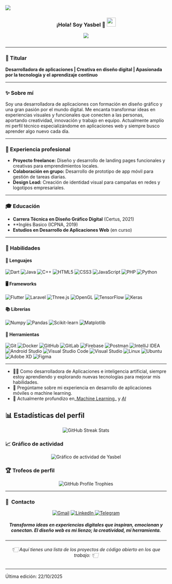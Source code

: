 ![](https://github.com/halfrost/halfrost/blob/master/icons/header_.png)


<h3 align="center">
  ¡Hola! Soy Yasbel 🚀
  <img src="https://media.giphy.com/media/hvRJCLFzcasrR4ia7z/giphy.gif" width="28">
</h3>

<p align="center">
  <a href="https://github.com/DenverCoder1/readme-typing-svg">
    <img src="https://readme-typing-svg.herokuapp.com/?lines=Desarrolladora+de+aplicaciones;Estudiante+de+web;Creativa+y+entusiasta+del+dise%C3%B1o+gr%C3%A1fico;Espíritu+innovador;Siempre+aprendiendo+cosas+nuevas;Ingl%C3%A9s+b%C3%A1sico&font=Fira%20Code&center=true&width=440&height=45">
  </a>
</p>

<p align="center">
  <a href="https://github.com/yasbel20/" align="center">
    <img align="center" alt="" src="https://visitor-badge.laobi.icu/badge?page_id=yasbel20.yasbel20">
  </a>
</p>

---

### 📝 Titular
**Desarrolladora de aplicaciones | Creativa en diseño digital | Apasionada por la tecnología y el aprendizaje continuo**

---

### ✨ Sobre mí
Soy una desarrolladora de aplicaciones con formación en diseño gráfico y una gran pasión por el mundo digital. Me encanta transformar ideas en experiencias visuales y funcionales que conecten a las personas, aportando creatividad, innovación y trabajo en equipo. Actualmente amplío mi perfil técnico especializándome en aplicaciones web y siempre busco aprender algo nuevo cada día.

---

### 💼 Experiencia profesional
- **Proyecto freelance:** Diseño y desarrollo de landing pages funcionales y creativas para emprendimientos locales.
- **Colaboración en grupo:** Desarrollo de prototipo de app móvil para gestión de tareas diarias.
- **Design Lead:** Creación de identidad visual para campañas en redes y logotipos empresariales.

---

### 🎓 Educación
- **Carrera Técnica en Diseño Gráfico Digital** (Certus, 2021)
- **Inglés Basico (ICPNA, 2019)
- **Estudios en Desarrollo de Aplicaciones Web** (en curso)
---

### 🚀 Habilidades
#### 🔧 Lenguajes

![Dart](https://img.shields.io/badge/Dart-%230175C2.svg?style=for-the-badge&logo=dart&logoColor=white)
![Java](https://img.shields.io/badge/java-%23ED8B00.svg?style=for-the-badge&logo=openjdk&logoColor=white)
![C++](https://img.shields.io/badge/c++-%2300599C.svg?style=for-the-badge&logo=c%2B%2B&logoColor=white)
![HTML5](https://img.shields.io/badge/html5-%23E34F26.svg?style=for-the-badge&logo=html5&logoColor=white)
![CSS3](https://img.shields.io/badge/css3-%231572B6.svg?style=for-the-badge&logo=css3&logoColor=white)
![JavaScript](https://img.shields.io/badge/JavaScript-%23323330.svg?style=for-the-badge&logo=javascript&logoColor=F7DF1E)
![PHP](https://img.shields.io/badge/PHP-%23777BB4.svg?style=for-the-badge&logo=php&logoColor=white)
![Python](https://img.shields.io/badge/Python-%2314354C.svg?style=for-the-badge&logo=python&logoColor=white)

#### 🖥️ Frameworks

![Flutter](https://img.shields.io/badge/flutter-%2302569B.svg?style=for-the-badge&logo=flutter&logoColor=white)
![Laravel](https://img.shields.io/badge/Laravel-%23FF2D20.svg?style=for-the-badge&logo=laravel&logoColor=white)
![Three.js](https://img.shields.io/badge/Three.js-%23000000.svg?style=for-the-badge&logo=three.js&logoColor=white)
![OpenGL](https://img.shields.io/badge/OpenGL-%23FFFFFF.svg?style=for-the-badge&logo=opengl)
![TensorFlow](https://img.shields.io/badge/TensorFlow-%23FF6F00.svg?style=for-the-badge&logo=tensorflow&logoColor=white)
![Keras](https://img.shields.io/badge/Keras-%23D00000.svg?style=for-the-badge&logo=keras&logoColor=white)

#### 📚 Librerias

![Numpy](https://img.shields.io/badge/NumPy-%23013243.svg?style=for-the-badge&logo=numpy&logoColor=white)
![Pandas](https://img.shields.io/badge/Pandas-%23150458.svg?style=for-the-badge&logo=pandas&logoColor=white)
![Scikit-learn](https://img.shields.io/badge/scikit--learn-%23F7931E.svg?style=for-the-badge&logo=scikit-learn&logoColor=white)
![Matplotlib](https://img.shields.io/badge/Matplotlib-%23E20000.svg?style=for-the-badge&logo=matplotlib&logoColor=white)

#### 🔧 Herramientas

![Git](https://img.shields.io/badge/git-%23F05033.svg?style=for-the-badge&logo=git&logoColor=white)
![Docker](https://img.shields.io/badge/Docker-%230db7ed.svg?style=for-the-badge&logo=docker&logoColor=white)
![GitHub](https://img.shields.io/badge/github-%23121011.svg?style=for-the-badge&logo=github&logoColor=white)
![GitLab](https://img.shields.io/badge/gitlab-%23121011.svg?style=for-the-badge&logo=gitlab&logoColor=yello)
![Firebase](https://img.shields.io/badge/Firebase-%23FFCA28.svg?style=for-the-badge&logo=firebase&logoColor=black)
![Postman](https://img.shields.io/badge/Postman-%23FF6C37.svg?style=for-the-badge&logo=postman&logoColor=white)
![IntelliJ IDEA](https://img.shields.io/badge/IntelliJIDEA-000000.svg?style=for-the-badge&logo=intellij-idea&logoColor=white)
![Android Studio](https://img.shields.io/badge/Android%20Studio-%23000000.svg?style=for-the-badge&logo=android-studio&logoColor=3DDC84)
![Visual Studio Code](https://img.shields.io/badge/Visual%20Studio%20Code-0078d7.svg?style=for-the-badge&logo=visual-studio-code&logoColor=white)
![Visual Studio](https://img.shields.io/badge/Visual%20Studio-5C2D91.svg?style=for-the-badge&logo=visual-studio&logoColor=white)
![Linux](https://img.shields.io/badge/Linux-FCC624?style=for-the-badge&logo=linux&logoColor=black)
![Ubuntu](https://img.shields.io/badge/Ubuntu-E95420?style=for-the-badge&logo=ubuntu&logoColor=white)
![Adobe XD](https://img.shields.io/badge/Adobe%20XD-%23FF61F6.svg?style=for-the-badge&logo=adobe%20xd&logoColor=white)
![Figma](https://img.shields.io/badge/Figma-%23F24E1E.svg?style=for-the-badge&logo=figma&logoColor=white)

---

- 👨‍💻 Como desarrolladora de Aplicaciones e inteligencia artificial, siempre estoy aprendiendo y explorando nuevas tecnologías para mejorar mis habilidades.
- 💬 Pregúntame sobre mi experiencia en desarrollo de aplicaciones móviles o machine learning.
- 🌱  Actualmente profundizo en_[Machine Learning](https://www.coursera.org/browse/data-science/machine-learning)_ y _[AI](https://www.deeplearning.ai/)_

## 📊 Estadísticas del perfil

<div align="center">
  <img src="http://github-readme-streak-stats.herokuapp.com?user=yasbel20&theme=dracula&background=1E2B3C&border=B2E0FF&stroke=000439&ring=95CCFF&fire=95CCFF&currStreakNum=95CCFF&sideNums=95CCFF&currStreakLabel=95CCFF&sideLabels=95CCFF&dates=FFFFFF" alt="GitHub Streak Stats"/>
</div>

### 📈 Gráfico de actividad

<div align="center">
  <img src="https://github-readme-activity-graph.vercel.app/graph?username=yasbel20&theme=react-dark" alt="Gráfico de actividad de Yasbel"/>
</div>


### 🏆 Trofeos de perfil

<div align="center">
  <img src="https://github-profile-trophy.vercel.app/?username=yasbel20&theme=onedark&title=-Reviews&no-frame=true&margin-w=4&margin-h=4" alt="GitHub Profile Trophies"/>
</div>

---

### 🔗 &nbsp;Contacto

<div align="center">
<a href="mailto:yasbejos18@gmail.com"><img alt="Gmail" src="https://img.shields.io/badge/Gmail-D14836?style=for-the-badge&logo=gmail&logoColor=white" /></a>
<a href="https://www.linkedin.com/in/joselin-yasbel-olivares-soto-831869328/" target="_blank">
  <img alt="LinkedIn" src="https://img.shields.io/badge/LinkedIn-0A66C2?style=for-the-badge&logo=linkedin&logoColor=white"/>
</a>
<a href="https://t.me/yasbel20"><img alt="Telegram" src="https://img.shields.io/badge/Telegram-2CA5E0?style=for-the-badge&logo=telegram&logoColor=white" /></a>
</div>

<h5 align="center">Transformo ideas en experiencias digitales que inspiran, emocionan y conectan. El diseño web es mi lienzo; la creatividad, mi herramienta.</h5>

---

<h6 align="center">👇🏻 Aquí tienes una lista de los proyectos de código abierto en los que trabajo: 👇🏻</h6>

------

Última edición: 22/10/2025
